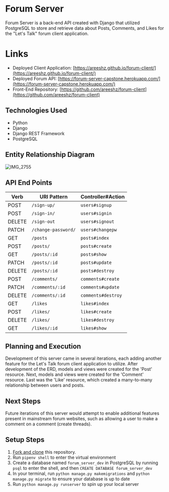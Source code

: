 # Forum Server

Forum Server is a back-end API created with Django that utilized PostgreSQL to store and retrieve data about Posts, Comments, and Likes for the "Let's Talk" forum client application.

# Links

- Deployed Client Application: [https://areeshz.github.io/forum-client/](https://areeshz.github.io/forum-client/)
- Deployed Forum API: [https://forum-server-capstone.herokuapp.com/](https://forum-server-capstone.herokuapp.com/)
- Front-End Repository: [https://github.com/areeshz/forum-client](https://github.com/areeshz/forum-client)

## Technologies Used

- Python
- Django
- Django REST Framework
- PostgreSQL

## Entity Relationship Diagram

![IMG_2755](https://media.git.generalassemb.ly/user/27946/files/aba67380-dc23-11ea-8e24-202343d0704a)

## API End Points

| Verb   | URI Pattern               | Controller#Action |
|--------|---------------------------|-------------------|
| POST   | `/sign-up/`               | `users#signup`    |
| POST   | `/sign-in/`               | `users#signin`    |
| DELETE | `/sign-out`               | `users#signout`   |
| PATCH  | `/change-password/`       | `users#changepw`  |
| GET    | `/posts`                  | `posts#index`     |
| POST   | `/posts/`                 | `posts#create`    |
| GET    | `/posts/:id`              | `posts#show`      |
| PATCH  | `/posts/:id`              | `posts#update`    |
| DELETE | `/posts/:id`              | `posts#destroy`   |
| POST   | `/comments/`              | `comments#create` |
| PATCH  | `/comments/:id`           | `comments#update` |
| DELETE | `/comments/:id`           | `comments#destroy`|
| GET    | `/likes`                  | `likes#index`     |
| POST   | `/likes/`                 | `likes#create`    |
| DELETE | `/likes/`                 | `likes#destroy`   |
| GET    | `/likes/:id`              | `likes#show`      |


## Planning and Execution
Development of this server came in several iterations, each adding another feature for the Let's Talk forum client application to utilize. After development of the ERD, models and views were created for the 'Post' resource. Next, models and views were created for the 'Comment' resource. Last was the 'Like' resource, which created a many-to-many relationship between users and posts.

## Next Steps
Future iterations of this server would attempt to enable additional features present in mainstream forum websites, such as allowing a user to make a comment on a comment (create threads).

## Setup Steps

1. [Fork and clone](https://git.generalassemb.ly/ga-wdi-boston/meta/wiki/ForkAndClone) this repository.
2. Run `pipenv shell` to enter the virtual environment
3. Create a database named `forum_server_dev` in PostgreSQL by running `psql` to enter the shell, and then `CREATE DATABASE forum_server_dev`
3. In your terminal, run `python manage.py makemigrations` and `python manage.py migrate` to ensure your database is up to date
4. Run `python manage.py runserver` to spin up your local server

